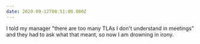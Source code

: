 ```yaml
---
date: 2020-09-12T00:51:00.000Z
---
```


I told my manager "there are too many TLAs I don't understand in meetings" and they had to ask what that meant, so now I am drowning in irony.
